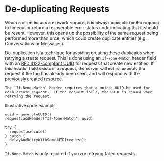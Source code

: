 # De-duplicating Requests

When a client issues a network request, it is always possible for the request to timeout or return a recoverable error status code indicating that it should be resent. However, this opens up the possibility of the same request being performed more than once, which could create duplicate entities (e.g. Conversations or Messages).

De-duplication is a technique for avoiding creating these duplicates when retrying a create request.  This is done using an `If-None-Match` header field with an [RFC 4122-compliant UUID](http://www.ietf.org/rfc/rfc4122.txt)  for requests that create new entities. If this header field exists in a request, the server will not re-execute the request if the tag has already been seen, and will respond with the previously created resource.

```emphasis
The `If-None-Match` header requires that a unique UUID be used for each create request.  If the request fails, the UUID is reused when retrying the request.
```

Illustrative code example:
```text
uuid = generateUUID()
request.addHeader("If-None-Match", uuid)

try {
  request.execute()
} catch {
  delayAndRetryWithSameUUID(request);
}
```

`If-None-Match` is only required if you are retrying failed requests.
